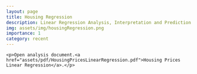 ```yaml
---
layout: page
title: Housing Regression
description: Linear Regression Analysis, Interpretation and Prediction of Ames Housing Dataset
img: assets/img/housingRegression.png
importance: 1
category: recent
---
```


<style>
    /* Custom CSS for formatting */
    .paragraph {
        margin-bottom: 10px; /* Add margin bottom for paragraphs */
        font-family: Arial, Helvetica, sans-serif; /* Change font family */
    }
    .figure-container {
        margin-top: 20px; /* Add margin to the top of the figure container */
    }
    .acknowledgment {
        font-size: 12px; /* Adjust font size for acknowledgment text */
        margin-top: 20px; /* Add margin to the top of the acknowledgment */
    }
    .caption {
        text-align: left;
    }
</style>


<html lang="en">
<head>
<meta charset="UTF-8">
<meta name="viewport" content="width=device-width, initial-scale=1.0">
<title>A Biochemical Approach to Ctenophore Survival in Anoxia</title>
</head>
  <body>

    <p>Open analysis document.<a href="assets/pdf/HousingPricesLinearRegression.pdf">Housing Prices Linear Regression</a>.</p>

  </body>
